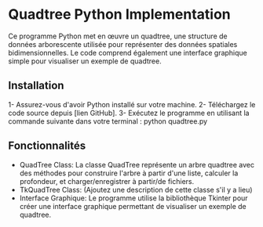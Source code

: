 # Quadtree Python Implementation

Ce programme Python met en œuvre un quadtree, une structure de données arborescente utilisée pour représenter des données spatiales bidimensionnelles. Le code comprend également une interface graphique simple pour visualiser un exemple de quadtree.

## Installation

1- Assurez-vous d'avoir Python installé sur votre machine.
2- Téléchargez le code source depuis [lien GitHub].
3- Exécutez le programme en utilisant la commande suivante dans votre terminal :
python quadtree.py

## Fonctionnalités

- QuadTree Class: La classe QuadTree représente un arbre quadtree avec des méthodes pour construire l'arbre à partir d'une liste, calculer la profondeur, et charger/enregistrer à partir/de fichiers.
- TkQuadTree Class: (Ajoutez une description de cette classe s'il y a lieu)
- Interface Graphique: Le programme utilise la bibliothèque Tkinter pour créer une interface graphique permettant de visualiser un exemple de quadtree.

